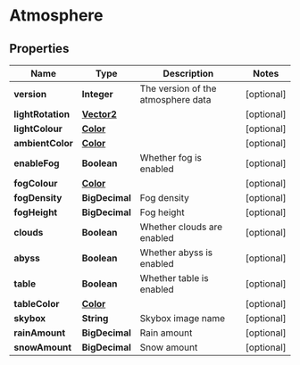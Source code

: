 

# Atmosphere


## Properties

| Name | Type | Description | Notes |
|------------ | ------------- | ------------- | -------------|
|**version** | **Integer** | The version of the atmosphere data |  [optional] |
|**lightRotation** | [**Vector2**](Vector2.md) |  |  [optional] |
|**lightColour** | [**Color**](Color.md) |  |  [optional] |
|**ambientColor** | [**Color**](Color.md) |  |  [optional] |
|**enableFog** | **Boolean** | Whether fog is enabled |  [optional] |
|**fogColour** | [**Color**](Color.md) |  |  [optional] |
|**fogDensity** | **BigDecimal** | Fog density |  [optional] |
|**fogHeight** | **BigDecimal** | Fog height |  [optional] |
|**clouds** | **Boolean** | Whether clouds are enabled |  [optional] |
|**abyss** | **Boolean** | Whether abyss is enabled |  [optional] |
|**table** | **Boolean** | Whether table is enabled |  [optional] |
|**tableColor** | [**Color**](Color.md) |  |  [optional] |
|**skybox** | **String** | Skybox image name |  [optional] |
|**rainAmount** | **BigDecimal** | Rain amount |  [optional] |
|**snowAmount** | **BigDecimal** | Snow amount |  [optional] |



